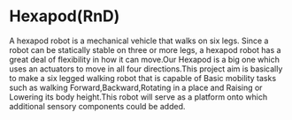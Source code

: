 # Hexapod(RnD)

A hexapod robot is a mechanical vehicle that walks on six legs. Since a robot can be statically stable on three or more legs, a hexapod robot has a great deal of flexibility in how it can move.Our Hexapod is a big one which uses an actuators to move in all four directions.This project aim is basically to make a six legged walking robot that is capable of Basic mobility tasks such as walking Forward,Backward,Rotating in a place and Raising or Lowering its body height.This robot will serve as a platform onto which additional sensory components could be added.
